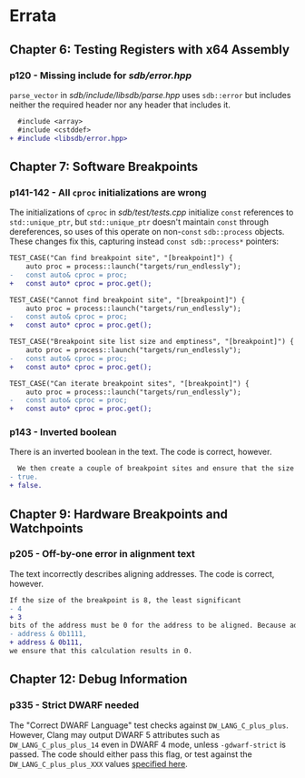 # Errata

## Chapter 6: Testing Registers with x64 Assembly

### p120 - Missing include for *sdb/error.hpp*

`parse_vector` in *sdb/include/libsdb/parse.hpp* uses `sdb::error` but includes neither the required header nor any header that includes it.

```diff
  #include <array>
  #include <cstddef>
+ #include <libsdb/error.hpp>
```
## Chapter 7: Software Breakpoints

### p141-142 - All `cproc` initializations are wrong

The initializations of `cproc` in *sdb/test/tests.cpp* initialize `const` references to `std::unique_ptr`, but `std::unique_ptr` doesn't maintain `const` through dereferences, so uses of this operate on non-`const` `sdb::process` objects. These changes fix this, capturing instead `const sdb::process*` pointers:

```diff
TEST_CASE("Can find breakpoint site", "[breakpoint]") {
    auto proc = process::launch("targets/run_endlessly");
-   const auto& cproc = proc;
+   const auto* cproc = proc.get();
```

```diff
TEST_CASE("Cannot find breakpoint site", "[breakpoint]") {
    auto proc = process::launch("targets/run_endlessly");
-   const auto& cproc = proc;
+   const auto* cproc = proc.get();
```

```diff
TEST_CASE("Breakpoint site list size and emptiness", "[breakpoint]") {
    auto proc = process::launch("targets/run_endlessly");
-   const auto& cproc = proc;
+   const auto* cproc = proc.get();
```

```diff
TEST_CASE("Can iterate breakpoint sites", "[breakpoint]") {
    auto proc = process::launch("targets/run_endlessly");
-   const auto& cproc = proc;
+   const auto* cproc = proc.get();
```

### p143 - Inverted boolean

There is an inverted boolean in the text. The code is correct, however.

```diff
  We then create a couple of breakpoint sites and ensure that the size increments as expected and that empty now returns
- true.
+ false.
```

## Chapter 9: Hardware Breakpoints and Watchpoints

### p205 - Off-by-one error in alignment text

The text incorrectly describes aligning addresses. The code is correct, however.

```diff
If the size of the breakpoint is 8, the least significant
- 4
+ 3
bits of the address must be 0 for the address to be aligned. Because address & (8 - 1) is
- address & 0b1111,
+ address & 0b111,
we ensure that this calculation results in 0.
```

## Chapter 12: Debug Information

### p335 - Strict DWARF needed

The "Correct DWARF Language" test checks against `DW_LANG_C_plus_plus`. However, Clang may output DWARF 5 attributes such as `DW_LANG_C_plus_plus_14` even in DWARF 4 mode, unless `-gdwarf-strict` is passed. The code should either pass this flag, or test against the `DW_LANG_C_plus_plus_XXX` values [specified here](https://dwarfstd.org/languages.html).
